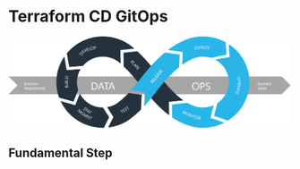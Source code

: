 # Terraform CD GitOps

<p align="center">
 <img alt="NetOps Logo" src="image/dataops.png">
</p>


## Fundamental Step